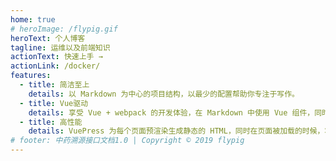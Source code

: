```yaml
---
home: true
# heroImage: /flypig.gif
heroText: 个人博客
tagline: 运维以及前端知识
actionText: 快速上手 →
actionLink: /docker/
features:
  - title: 简洁至上
    details: 以 Markdown 为中心的项目结构，以最少的配置帮助你专注于写作。
  - title: Vue驱动
    details: 享受 Vue + webpack 的开发体验，在 Markdown 中使用 Vue 组件，同时可以使用 Vue 来开发自定义主题。
  - title: 高性能
    details: VuePress 为每个页面预渲染生成静态的 HTML，同时在页面被加载的时候，将作为 SPA 运行。
# footer: 中药溯源接口文档1.0 | Copyright © 2019 flypig
---
```

